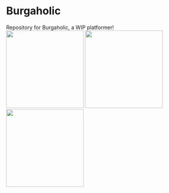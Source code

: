 # Burgaholic
Repository for Burgaholic, a WIP platformer! <br>
<img src="https://github.com/ghostpancakes/burgaholic/blob/main/assets/misc/gifs/PART%202/2_restart.gif" width="auto" height="209"> 
<img src="https://github.com/ghostpancakes/burgaholic/blob/main/assets/misc/gifs/PART%202/3_brelephant.gif" width="auto" height="209">
<img src="https://github.com/ghostpancakes/burgaholic/blob/main/assets/misc/gifs/PART%201/20_burgerList.gif" width="auto" height="209">
